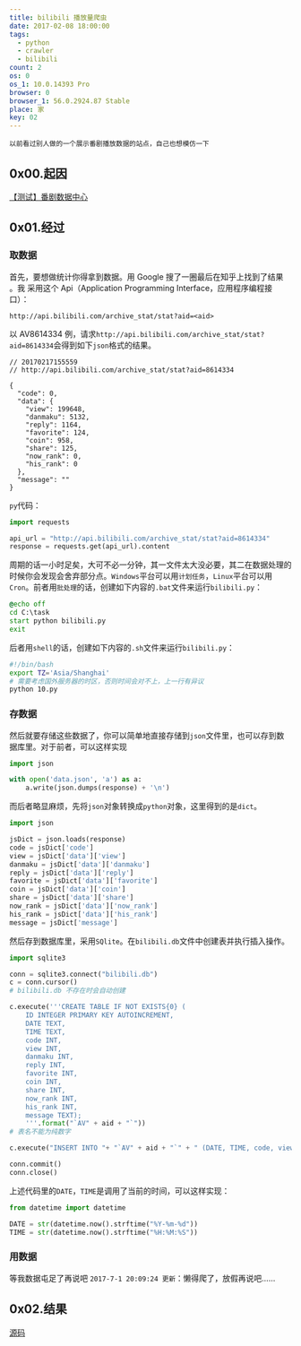 ```yaml
---
title: bilibili 播放量爬虫
date: 2017-02-08 18:00:00
tags:
  - python
  - crawler
  - bilibili
count: 2
os: 0
os_1: 10.0.14393 Pro
browser: 0
browser_1: 56.0.2924.87 Stable
place: 家
key: 02
---
```

    以前看过别人做的一个展示番剧播放数据的站点，自己也想模仿一下
<!-- more -->
## 0x00.起因
 [【测试】番剧数据中心](https://www.biliplus.com/data/)

## 0x01.经过
### 取数据
首先，要想做统计你得拿到数据。用 Google 搜了一圈最后在知乎上找到了结果 。我
采用这个 Api（Application Programming Interface，应用程序编程接口）：

    http://api.bilibili.com/archive_stat/stat?aid=<aid>

以 AV8614334 例，请求`http://api.bilibili.com/archive_stat/stat?aid=8614334`会得到如下`json`格式的结果。
```
// 20170217155559
// http://api.bilibili.com/archive_stat/stat?aid=8614334

{
  "code": 0,
  "data": {
    "view": 199648,
    "danmaku": 5132,
    "reply": 1164,
    "favorite": 124,
    "coin": 958,
    "share": 125,
    "now_rank": 0,
    "his_rank": 0
  },
  "message": ""
}
```
`py`代码：
``` python
import requests

api_url = "http://api.bilibili.com/archive_stat/stat?aid=8614334"
response = requests.get(api_url).content
```
周期的话一小时足矣，大可不必一分钟，其一文件太大没必要，其二在数据处理的时候你会发现会舍弃部分点。`Windows`平台可以用`计划任务`，`Linux`平台可以用`Cron`。前者用`批处理`的话，创建如下内容的`.bat`文件来运行`bilibili.py`：
``` bat
@echo off
cd C:\task
start python bilibili.py
exit
```
后者用`shell`的话，创建如下内容的`.sh`文件来运行`bilibili.py`：
``` bash
#!/bin/bash
export TZ='Asia/Shanghai'
# 需要考虑国外服务器的时区，否则时间会对不上，上一行有异议
python 10.py
```
### 存数据
然后就要存储这些数据了，你可以简单地直接存储到`json`文件里，也可以存到数据库里。对于前者，可以这样实现
``` python
import json

with open('data.json', 'a') as a:
    a.write(json.dumps(response) + '\n')
```
而后者略显麻烦，先将`json`对象转换成`python`对象，这里得到的是`dict`。
``` python
import json

jsDict = json.loads(response)
code = jsDict['code']
view = jsDict['data']['view']
danmaku = jsDict['data']['danmaku']
reply = jsDict['data']['reply']
favorite = jsDict['data']['favorite']
coin = jsDict['data']['coin']
share = jsDict['data']['share']
now_rank = jsDict['data']['now_rank']
his_rank = jsDict['data']['his_rank']
message = jsDict['message']
```
然后存到数据库里，采用`SQlite`。在`bilibili.db`文件中创建表并执行插入操作。
``` python
import sqlite3

conn = sqlite3.connect("bilibili.db")
c = conn.cursor()
# bilibili.db 不存在时会自动创建

c.execute('''CREATE TABLE IF NOT EXISTS{0} (
    ID INTEGER PRIMARY KEY AUTOINCREMENT,
    DATE TEXT,
    TIME TEXT,
    code INT,
    view INT,
    danmaku INT,
    reply INT,
    favorite INT,
    coin INT,
    share INT,
    now_rank INT,
    his_rank INT,
    message TEXT);
    '''.format("`AV" + aid + "`"))
# 表名不能为纯数字

c.execute("INSERT INTO "+ "`AV" + aid + "`" + " (DATE, TIME, code, view, danmaku, reply, favorite, coin, share, now_rank, his_rank, message) VALUES (?, ?, ?, ?, ?, ?, ?, ?, ?, ?, ?, ?)", (DATE, TIME, code, view, danmaku, reply, favorite, coin, share, now_rank, his_rank, message));

conn.commit()
conn.close()
```
上述代码里的`DATE`，`TIME`是调用了当前的时间，可以这样实现：
``` python
from datetime import datetime

DATE = str(datetime.now().strftime("%Y-%m-%d"))
TIME = str(datetime.now().strftime("%H:%M:%S"))
```
### 用数据
等我数据屯足了再说吧
`2017-7-1 20:09:24 更新`：懒得爬了，放假再说吧……

## 0x02.结果
[源码](https://github.com/yuangezhizao/python/blob/master/crawler/bilibili/analysis-bilibili-views.py)
